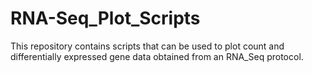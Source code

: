 # RNA-Seq_Plot_Scripts
This repository contains scripts that can be used to plot count and differentially expressed gene data obtained from an RNA_Seq protocol.
